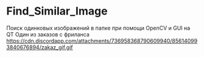 # Find_Similar_Image
Поиск одинковых изображений в папке при помощи OpenCV и GUI на QT
Один из заказов с фриланса
https://cdn.discordapp.com/attachments/736958368790609940/856140993840676894/zakaz_gif.gif
